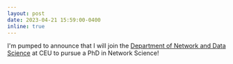 ```yaml
---
layout: post
date: 2023-04-21 15:59:00-0400
inline: true
---
```


I'm pumped to announce that I will join the [Department of Network and Data Science](https://networkdatascience.ceu.edu/people/thomas-robiglio) at CEU to pursue a PhD in Network Science!  
